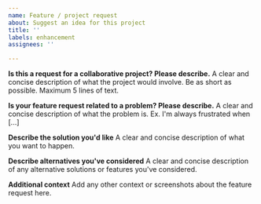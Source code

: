```yaml
---
name: Feature / project request
about: Suggest an idea for this project
title: ''
labels: enhancement
assignees: ''

---
```


**Is this a request for a collaborative project? Please describe.**
A clear and concise description of what the project would involve. Be as short as possible. Maximum 5 lines of text.

**Is your feature request related to a problem? Please describe.**
A clear and concise description of what the problem is. Ex. I'm always frustrated when [...]

**Describe the solution you'd like**
A clear and concise description of what you want to happen.

**Describe alternatives you've considered**
A clear and concise description of any alternative solutions or features you've considered.

**Additional context**
Add any other context or screenshots about the feature request here.
